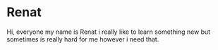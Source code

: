 # Renat
Hi, everyone my name is Renat i really like to learn something new but sometimes is really hard for me however i need that. 
